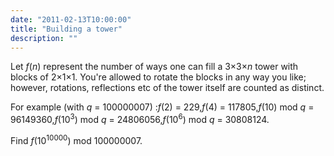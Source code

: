 ```yaml
---
date: "2011-02-13T10:00:00"
title: "Building a tower"
description: ""
---
```


<p>Let <var>f</var>(<var>n</var>) represent the number of ways one can fill a 3×3×<var>n</var> tower with blocks of 2×1×1. You're allowed to rotate the blocks in any way you like; however, rotations, reflections etc of the tower itself are counted as distinct.</p>
<p>For example (with <var>q</var> = 100000007) :<var>f</var>(2) = 229,<var>f</var>(4) = 117805,<var>f</var>(10) mod <var>q</var> = 96149360,<var>f</var>(10<sup>3</sup>) mod <var>q</var> = 24806056,<var>f</var>(10<sup>6</sup>) mod <var>q</var> = 30808124.</p>
<p>Find <var>f</var>(10<sup>10000</sup>) mod 100000007.</p>

